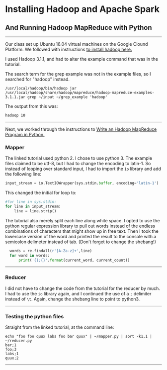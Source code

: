 # Installing Hadoop and Apache Spark
## And Running Hadoop MapReduce with Python

---
Our class set up Ubuntu 16.04 virtual machines on the Google Clound Platform. We followed with instructions [to install hadoop here.](https://www.digitalocean.com/community/tutorials/how-to-install-hadoop-in-stand-alone-mode-on-ubuntu-16-04)

I used Hadoop 3.1.1, and had to alter the example command that was in
the tutorial.


The search term for the grep example was not in the example files, so I searched for "hadoop" instead.
```console
/usr/local/hadoop/bin/hadoop jar /usr/local/hadoop/share/hadoop/mapreduce/hadoop-mapreduce-examples-3.1.1.jar grep ~/input ~/grep_example 'hadoop'
```
The output from this was:
```console
hadoop 10
```
---
Next, we worked through the instructions to [Write an Hadoop MapReduce Program in Python.](https://www.michael-noll.com/tutorials/writing-an-hadoop-mapreduce-program-in-python/)


### Mapper

The linked tutorial used python 2. I chose to use python 3. The example files claimed to be utf-8, but I had to change the encoding to latin-1. So instead of looping over standard input, I had to import the `io` library and add the following line:
```python
input_stream = io.TextIOWrapper(sys.stdin.buffer, encoding='latin-1')
```
This changed the initial for loop to:
```python
#for line in sys.stdin:
for line in input_stream:
    line = line.strip()
  ```
  The tutorial also merely split each line along white space. I opted to use the python regular expression library to pull out words instead of the endless combinations of characters that might show up in free text. Then I took the lowercase version of the word and printed the result to the console with a semicolon delimeter instead of tab. (Don't forget to change the shebang!)
```python
  words = re.findall(r'[A-Za-z]+',line)
  for word in words:
      print('{};{}'.format(current_word, current_count))
```
---
### Reducer

I did not have to change the code from the tutorial for the reducer by much. I had to use the `io` library again, and I continued the use of a `;` delimiter instead of `\t`. Again, change the shebang line to point to python3.

---
### Testing the python files

Straight from the linked tutorial, at the command line:
```console
echo "foo foo quux labs foo bar quux" | ~/mapper.py | sort -k1,1 | ~/reducer.py
bar;1
foo;3
labs;1
quux;2
```
---
